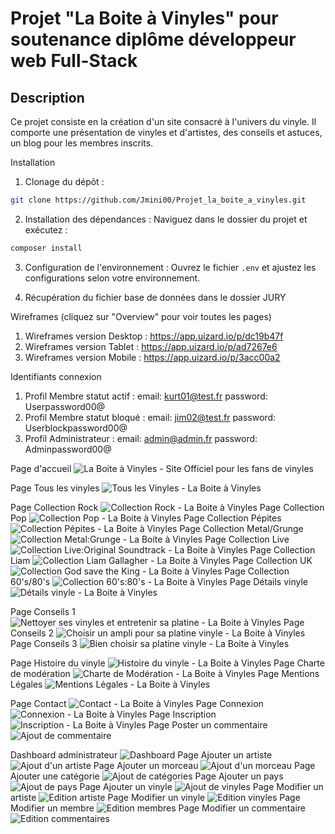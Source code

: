 # Projet "La Boite à Vinyles" pour soutenance diplôme développeur web Full-Stack

## Description
Ce projet consiste en la création d'un site consacré à l'univers du vinyle. 
Il comporte une présentation de vinyles et d'artistes, des conseils et astuces, un blog pour les membres inscrits.


Installation

1. Clonage du dépôt :

```bash
git clone https://github.com/Jmini00/Projet_la_boite_a_vinyles.git
```

2. Installation des dépendances :
   Naviguez dans le dossier du projet et exécutez :

```bash
composer install
```

3. Configuration de l'environnement :
   Ouvrez le fichier `.env` et ajustez les configurations selon votre environnement.

4. Récupération du fichier base de données dans le dossier JURY



Wireframes (cliquez sur "Overview" pour voir toutes les pages)

1. Wireframes version Desktop : https://app.uizard.io/p/dc19b47f
2. Wireframes version Tablet : https://app.uizard.io/p/ad7267e6
3. Wireframes version Mobile : https://app.uizard.io/p/3acc00a2




Identifiants connexion 

1. Profil Membre statut actif :    email: kurt01@test.fr           password: Userpassword00@
2. Profil Membre statut bloqué :   email: jim02@test.fr            password: Userblockpassword00@
3. Profil Administrateur :         email: admin@admin.fr           password: Adminpassword00@


Page d'accueil ![La Boite à Vinyles - Site Officiel pour les fans de vinyles](https://github.com/user-attachments/assets/1eec3811-f00a-4f05-94d7-dc54ec6f54a1)

Page Tous les vinyles ![Tous les Vinyles - La Boite à Vinyles](https://github.com/user-attachments/assets/d0808d21-fc8d-4b93-a209-9200aeb404a5)

Page Collection Rock ![Collection Rock - La Boite à Vinyles](https://github.com/user-attachments/assets/924119cc-2acb-4ca1-abfa-9ca8132e7585)
Page Collection Pop ![Collection Pop - La Boite à Vinyles](https://github.com/user-attachments/assets/05447976-15d8-4e1b-89a0-27c68e5aec0f)
Page Collection Pépites ![Collection Pépites - La Boite à Vinyles](https://github.com/user-attachments/assets/ded52c6f-947f-46d9-9b3f-4037308d4192)
Page Collection Metal/Grunge ![Collection Metal:Grunge - La Boite à Vinyles](https://github.com/user-attachments/assets/241bc589-b27c-4839-aa81-8e4989077e29)
Page Collection Live ![Collection Live:Original Soundtrack - La Boite à Vinyles](https://github.com/user-attachments/assets/1d296c1c-0a8f-4977-94e2-228e89535ab5)
Page Collection Liam ![Collection Liam Gallagher - La Boite à Vinyles](https://github.com/user-attachments/assets/3b862f8e-40d1-4327-8eb7-98b6bf728d00)
Page Collection UK ![Collection God save the King - La Boite à Vinyles](https://github.com/user-attachments/assets/1734d31b-0407-4e49-a29a-3a4fff307421)
Page Collection 60's/80's ![Collection 60's:80's - La Boite à Vinyles](https://github.com/user-attachments/assets/0086ba1d-718d-4e1e-b46a-fb95ab0c1710)
Page Détails vinyle ![Détails vinyle - La Boite à Vinyles](https://github.com/user-attachments/assets/a3fa5d9a-163d-409c-aed0-a40d3ad79cef)

Page Conseils 1 ![Nettoyer ses vinyles et entretenir sa platine - La Boite à Vinyles](https://github.com/user-attachments/assets/318ac853-92bd-4f48-b60f-5dceb67be4be)
Page Conseils 2 ![Choisir un ampli pour sa platine vinyle - La Boite à Vinyles](https://github.com/user-attachments/assets/9abe1191-eaea-415c-85d7-4d15fa82ddd4)
Page Conseils 3 ![Bien choisir sa platine vinyle - La Boite à Vinyles](https://github.com/user-attachments/assets/468bb2fb-2bd6-41fe-a625-c9c0efd3278a)

Page Histoire du vinyle ![Histoire du vinyle - La Boite à Vinyles](https://github.com/user-attachments/assets/5dcccd4d-9f79-4d56-b8e8-37c161c984f8)
Page Charte de modération ![Charte de Modération - La Boite à Vinyles](https://github.com/user-attachments/assets/650ad146-b5a2-4bfc-a2b0-c3b85d79a3a3)
Page Mentions Légales ![Mentions Légales - La Boite à Vinyles](https://github.com/user-attachments/assets/31397b3c-1ce9-47d1-9457-b50ff3a0fa94)

Page Contact ![Contact - La Boite à Vinyles](https://github.com/user-attachments/assets/a08a5dc2-e474-401f-8295-3c33f8d7362b)
Page Connexion ![Connexion - La Boite à Vinyles](https://github.com/user-attachments/assets/e9d1ee08-df8d-47fa-b6b5-610af080621b)
Page Inscription ![Inscription - La Boite à Vinyles](https://github.com/user-attachments/assets/297f7557-5b2d-4061-8a1d-865da68ee8ae)
Page Poster un commentaire ![Ajout de commentaire](https://github.com/user-attachments/assets/81704c59-2f32-49a7-b202-7b60dab8b5ee)

Dashboard administrateur ![Dashboard](https://github.com/user-attachments/assets/b892d0d5-8ad5-4a48-ab4e-2654ba6a1ed6)
Page Ajouter un artiste ![Ajout d'un artiste](https://github.com/user-attachments/assets/04a19f06-68dc-405f-a39e-78efab4dcd41)
Page Ajouter un morceau ![Ajout d'un morceau](https://github.com/user-attachments/assets/e897a087-5bc1-474b-8ecc-b1245422b095)
Page Ajouter une catégorie ![Ajout de catégories](https://github.com/user-attachments/assets/cb0121d3-f754-4641-a7d2-c334cc374893)
Page Ajouter un pays ![Ajout de pays](https://github.com/user-attachments/assets/37d1b98b-1901-41b6-afbf-737ff110efab)
Page Ajouter un vinyle ![Ajout de vinyles](https://github.com/user-attachments/assets/1c80caaa-77bd-4e45-899c-c2af7badfc47)
Page Modifier un artiste ![Edition artiste](https://github.com/user-attachments/assets/fa947430-78a2-4758-b69d-f87ae3c0d482)
Page Modifier un vinyle ![Edition vinyles](https://github.com/user-attachments/assets/bff69f13-7a45-4a84-b8e8-0e12465a6036)
Page Modifier un membre ![Edition membres](https://github.com/user-attachments/assets/2908257e-0192-492b-b67c-8bbec8d2833d)
Page Modifier un commentaire ![Edition commentaires](https://github.com/user-attachments/assets/7b1fa7fe-5713-43e6-bf51-06bdba5a531d)
